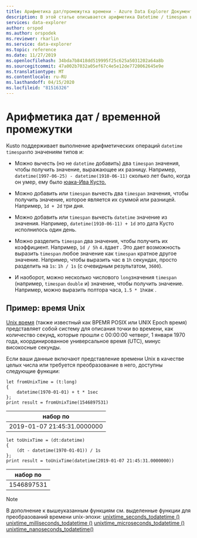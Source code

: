 ```yaml
---
title: Арифметика дат/промежутка времени - Azure Data Explorer Документы Майкрософт
description: В этой статье описывается арифметика Datetime / timespan в Azure Data Explorer.
services: data-explorer
author: orspod
ms.author: orspodek
ms.reviewer: rkarlin
ms.service: data-explorer
ms.topic: reference
ms.date: 11/27/2019
ms.openlocfilehash: 34bda7b8418dd519995f25c625a5031202a64a8b
ms.sourcegitcommit: 47a002b7032a05ef67c4e5e12de7720062645e9e
ms.translationtype: MT
ms.contentlocale: ru-RU
ms.lasthandoff: 04/15/2020
ms.locfileid: "81516326"
---
```

# <a name="datetime--timespan-arithmetic"></a>Арифметика дат / временной промежутки

Kusto поддерживает выполнение арифметических операций `datetime` `timespan`по значениям типов и:

* Можно вычесть (но не `datetime` добавить) два `timespan` значения, чтобы получить значение, выражающее их разницу.
  Например, `datetime(1997-06-25) - datetime(1910-06-11)` сколько лет было, когда он умер, ему было [юака-Ива Кусто.](https://en.wikipedia.org/wiki/Jacques_Cousteau)

* Можно добавить или `timespan` вычесть два `timespan` значения, чтобы получить значение, которое является их суммой или разницей.
  Например, `1d + 2d` три дня.

* Можно добавить или `timespan` вычесть `datetime` значение из значения.
  Например, `datetime(1910-06-11) + 1d` это дата Кусто исполнилось один день.

* Можно разделить `timespan` два значения, чтобы получить их коэффициент.
  Например, `1d / 5h` `4.8`дает .
  Это дает возможность выразить `timespan` любое значение как `timespan` кратное другое значение. Например, чтобы выразить час в `1h` секундах, просто разделить на `1s`: `1h / 1s` (с очевидным результатом, `3600`).

* И наоборот, можно несколько числового `long`значения `timespan` (например, `timespan` `double` и) значение, чтобы получить значение.
  Например, можно выразить полтора часа, `1.5 * 1h`как .

## <a name="example-unix-time"></a>Пример: время Unix

[Unix время](https://en.wikipedia.org/wiki/Unix_time) (также известный как ВРЕМЯ POSIX или UNIX Epoch время) представляет собой систему для описания точки во времени, как количество секунд, которые прошли с 00:00:00 четверг, 1 января 1970 года, координированное универсальное время (UTC), минус високосные секунды.

Если ваши данные включают представление времени Unix в качестве целых числа или требуется преобразование в него, доступны следующие функции:

```kusto
let fromUnixTime = (t:long)
{ 
    datetime(1970-01-01) + t * 1sec 
};
print result = fromUnixTime(1546897531)
```

|набор по                     |
|---------------------------|
|2019-01-07 21:45:31.0000000|

```kusto
let toUnixTime = (dt:datetime) 
{ 
    (dt - datetime(1970-01-01)) / 1s 
};
print result = toUnixTime(datetime(2019-01-07 21:45:31.0000000))
```

|набор по                     |
|---------------------------|
|1546897531                 |

> [!NOTE]
> В дополнение к вышеуказанным функциям см. выделенные функции для преобразований времени unix-эпохи: [unixtime_seconds_todatetime ()](unixtime-seconds-todatetimefunction.md)
> [unixtime_milliseconds_todatetime ()](unixtime-milliseconds-todatetimefunction.md)
> [unixtime_microseconds_todatetime ()](unixtime-microseconds-todatetimefunction.md)
> [unixtime_nanoseconds_todatetime()](unixtime-nanoseconds-todatetimefunction.md)